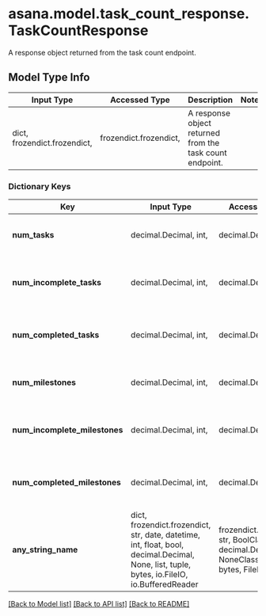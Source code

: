 # asana.model.task_count_response.TaskCountResponse

A response object returned from the task count endpoint.

## Model Type Info
Input Type | Accessed Type | Description | Notes
------------ | ------------- | ------------- | -------------
dict, frozendict.frozendict,  | frozendict.frozendict,  | A response object returned from the task count endpoint. | 

### Dictionary Keys
Key | Input Type | Accessed Type | Description | Notes
------------ | ------------- | ------------- | ------------- | -------------
**num_tasks** | decimal.Decimal, int,  | decimal.Decimal,  | The number of tasks in a project. | [optional] 
**num_incomplete_tasks** | decimal.Decimal, int,  | decimal.Decimal,  | The number of incomplete tasks in a project. | [optional] 
**num_completed_tasks** | decimal.Decimal, int,  | decimal.Decimal,  | The number of completed tasks in a project. | [optional] 
**num_milestones** | decimal.Decimal, int,  | decimal.Decimal,  | The number of milestones in a project. | [optional] 
**num_incomplete_milestones** | decimal.Decimal, int,  | decimal.Decimal,  | The number of incomplete milestones in a project. | [optional] 
**num_completed_milestones** | decimal.Decimal, int,  | decimal.Decimal,  | The number of completed milestones in a project. | [optional] 
**any_string_name** | dict, frozendict.frozendict, str, date, datetime, int, float, bool, decimal.Decimal, None, list, tuple, bytes, io.FileIO, io.BufferedReader | frozendict.frozendict, str, BoolClass, decimal.Decimal, NoneClass, tuple, bytes, FileIO | any string name can be used but the value must be the correct type | [optional]

[[Back to Model list]](../../README.md#documentation-for-models) [[Back to API list]](../../README.md#documentation-for-api-endpoints) [[Back to README]](../../README.md)

